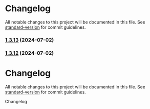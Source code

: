 # Changelog

All notable changes to this project will be documented in this file. See [standard-version](https://github.com/conventional-changelog/standard-version) for commit guidelines.

### [1.3.13](https://github.com/mmiglesias/Practica/compare/v1.3.12...v1.3.13) (2024-07-02)

### [1.3.12](https://github.com/mmiglesias/Practica/compare/v1.3.11...v1.3.12) (2024-07-02)

# Changelog

All notable changes to this project will be documented in this file. See [standard-version](https://github.com/conventional-changelog/standard-version) for commit guidelines.

Changelog
